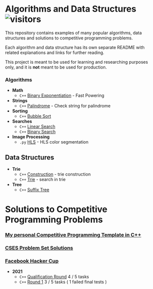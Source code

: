 #  Algorithms and Data Structures  ![visitors](https://visitor-badge.glitch.me/badge?page_id=odilov.algo)

This repository contains examples of many popular algorithms, data structures and solutions to competitive programming problems.

Each algorithm and data structure has its own separate README with related explanations and links for further reading.

This project is meant to be used for learning and researching purposes
only, and it is **not** meant to be used for production.

### Algorithms

* **Math**
  * `C++` [Binary Exponentiation](algo/math/fast-powering/) - Fast Powering
* **Strings**
  * `C++` [Palindrome](algo/strings/palindrome) - Check string for palindrome
* **Sorting**
  * `C++` [Bubble Sort](algo/sorting/bubble-sort)
* **Searches**
  * `C++` [Linear Search](algo/search/linear-search)
  * `C++` [Binary Search](algo/search/binary-search)
* **Image Processing**
  * `.py` [HLS](imgage-processing) - HLS color segmentation

## Data Structures

* **Trie**
  * `C++` [Construction](data-structure/trie/construction) - trie construction
  * `C++` [Trie](data-structure/trie/search) - search in trie
* **Tree**
  * `C++` [Suffix Tree](data-structure/tree/suffix-tree)


#  Solutions to Competitive Programming Problems

### [My personal Competitive Programming Template in C++](template)
### [CSES Problem Set Solutions](solutions/CSES)
### [Facebook Hacker Cup](solutions/facebook-hacker-cup)
* **2021**
  * `C++` [Qualification Round](solutions/facebook-hacker-cup/2021/Qualification%20Round) 4 / 5 tasks
  * `C++` [Round 1](solutions/facebook-hacker-cup/2021/Round%201) 3 / 5 tasks ( 1 failed final tests )
